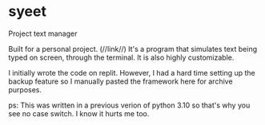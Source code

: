 # syeet
Project text manager

Built for a personal project. (//link//)
It's a program that simulates text being typed on screen, through the terminal. It is also highly customizable.

I initially wrote the code on replit. However, I had a hard time setting up the backup feature so I manually pasted the framework here for archive purposes.


ps: This was written in a previous verion of python 3.10 so that's why you see no case switch. I know it hurts me too.
